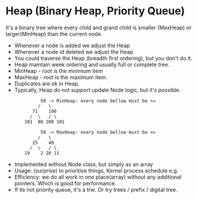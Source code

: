 # Heap (Binary Heap, Priority Queue)

It's a binary tree where every child and grand child is smaller (MaxHeap) or larger(MinHeap) than the current node.
- Whenever a node is added we adjust the Heap
- Whenever a node id deleted we adjust the Heap
- You could traverse the Heap (breadth first ordering), but you don't do it. 
- Heap maintain week ordering and usually full or complete tree.
- MinHeap - root is the minimum item
- MaxHeap - root is the maximum item.
- Duplicates are ok in Heap.
- Typically, Heap do not support update Node logic, but it's possible.
```
             50 -> MinHeap: every node bellow must be >= 
            /   \
          71    100
         /  \   / \
       101  80 200 101  
```
```
             50 -> MaxHeap: every node bellow must be <= 
            /   \
          25    48
         /  \   / \
       19    2 20 11  
```
- Implemented without Node class, but simply as an array
- Usage: (surprise) to prioritise things, Kernel process schedule e.g.
- Efficiency: we do all work in one place(array) without any additional pointers. Which is good for performance.
- If its not priority queue, it's a trie. Or try trees / prefix / digital tree.
